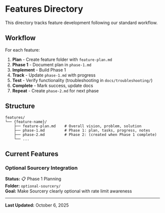 # Features Directory

This directory tracks feature development following our standard workflow.

## Workflow

For each feature:

1. **Plan** - Create feature folder with `feature-plan.md`
2. **Phase 1** - Document plan in `phase-1.md`
3. **Implement** - Build Phase 1
4. **Track** - Update `phase-1.md` with progress
5. **Test** - Verify functionality (troubleshooting in `docs/troubleshooting/`)
6. **Complete** - Mark success, update docs
7. **Repeat** - Create `phase-2.md` for next phase

## Structure

```
features/
└── {feature-name}/
    ├── feature-plan.md    # Overall vision, problem, solution
    ├── phase-1.md         # Phase 1: plan, tasks, progress, notes
    ├── phase-2.md         # Phase 2: (created when Phase 1 complete)
    └── ...
```

## Current Features

### Optional Sourcery Integration
**Status:** 📋 Phase 1 Planning  
**Folder:** `optional-sourcery/`  
**Goal:** Make Sourcery clearly optional with rate limit awareness

---

**Last Updated:** October 6, 2025
